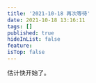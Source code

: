 ```yaml
---
title: '2021-10-18 再次等待'
date: 2021-10-18 13:16:11
tags: []
published: true
hideInList: false
feature: 
isTop: false
---
```

估计快开始了。

<!-- more -->
